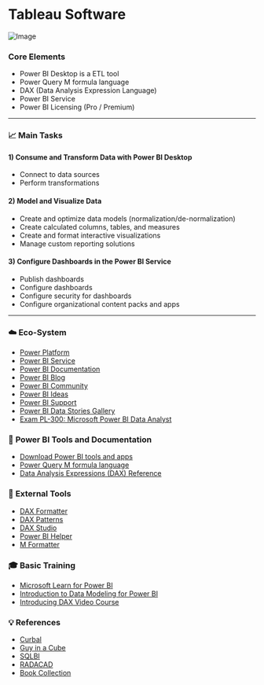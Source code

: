 # Tableau Software

![Image](https://github.com/ih-datapt-mad/dataptmad0522_lessons/blob/main/m2/img/pbi_logo.png)


### __Core Elements__
- Power BI Desktop is a ETL tool
- Power Query M formula language
- DAX (Data Analysis Expression Language)
- Power BI Service
- Power BI Licensing (Pro / Premium)

---

### :chart_with_upwards_trend: __Main Tasks__

#### __1) Consume and Transform Data with Power BI Desktop__
- Connect to data sources
- Perform transformations

#### __2) Model and Visualize Data__
- Create and optimize data models (normalization/de-normalization)
- Create calculated columns, tables, and measures
- Create and format interactive visualizations
- Manage custom reporting solutions

#### __3) Configure Dashboards in the Power BI Service__
- Publish dashboards
- Configure dashboards
- Configure security for dashboards
- Configure organizational content packs and apps

---

### :cloud: __Eco-System__
- [Power Platform](https://powerplatform.microsoft.com/)
- [Power BI Service](https://app.powerbi.com)
- [Power BI Documentation](https://docs.microsoft.com/en-us/power-bi/) 
- [Power BI Blog](https://powerbi.microsoft.com/en-us/blog/) 
- [Power BI Community](https://community.powerbi.com/)
- [Power BI Ideas](https://ideas.powerbi.com/ideas/)
- [Power BI Support](https://powerbi.microsoft.com/en-us/support/)
- [Power BI Data Stories Gallery](https://community.powerbi.com/t5/Data-Stories-Gallery/bd-p/DataStoriesGallery)
- [Exam PL-300: Microsoft Power BI Data Analyst](https://docs.microsoft.com/en-us/certifications/exams/pl-300)


### :bookmark_tabs: __Power BI Tools and Documentation__
- [Download Power BI tools and apps](https://powerbi.microsoft.com/en-us/downloads/)
- [Power Query M formula language](https://docs.microsoft.com/en-us/powerquery-m/power-query-m-function-reference)
- [Data Analysis Expressions (DAX) Reference](https://docs.microsoft.com/en-us/dax/dax-function-reference)


### :wrench: __External Tools__ 
- [DAX Formatter](http://www.daxformatter.com/)
- [DAX Patterns](https://www.daxpatterns.com/patterns/)
- [DAX Studio](https://daxstudio.org/)
- [Power BI Helper](https://radacad.com/power-bi-helper)
- [M Formatter](https://www.powerqueryformatter.com/formatter)


### :mortar_board: __Basic Training__
- [Microsoft Learn for Power BI](https://docs.microsoft.com/en-us/learn/powerplatform/power-bi)
- [Introduction to Data Modeling for Power BI](https://www.sqlbi.com/p/introduction-to-data-modeling-for-power-bi-video-course/)
- [Introducing DAX Video Course](https://www.sqlbi.com/p/introducing-dax-video-course/)


### :bulb: __References__
- [Curbal](https://www.youtube.com/channel/UCJ7UhloHSA4wAqPzyi6TOkw/videos)
- [Guy in a Cube](https://www.youtube.com/channel/UCFp1vaKzpfvoGai0vE5VJ0w/videos)
- [SQLBI](https://www.youtube.com/user/sqlbitv/videos)
- [RADACAD](https://www.youtube.com/channel/UCsOfIwAXj1fT6LDqEDEAb4g/videos)
- [Book Collection](http://www.potacho.com/files/pbi/pbi_books.rar)